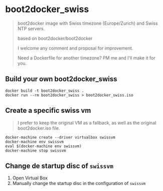 # boot2docker_swiss
> boot2docker image with Swiss timezone (Europe/Zurich) and Swiss NTP servers.
>
> based on boot2docker/boot2docker
>
> I welcome any comment and proposal for improvement.
>
> Need a Dockerfile for another timezone? PM me and I'll make it for you. 

## Build your own boot2docker_swiss
```
docker build -t boot2docker_swiss .
docker run --rm boot2docker_swiss > boot2docker_swiss.iso
```

## Create a specific swiss vm
> I prefer to keep the original VM as a fallback, as well as the original boot2docker.iso file.

```
docker-machine create --driver virtualbox swissvm
docker-machine env swissvm
eval $(docker-machine env swissvm)
docker-machine stop swissvm
```

## Change de startup disc of `swissvm`
1. Open Virtual Box
2. Manually change the startup disc in the configuration of `swissvm`
